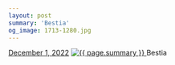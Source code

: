 ```yaml
---
layout: post
summary: 'Bestia'
og_image: 1713-1280.jpg
---
```


<p>
  <time>
    <a href="/1713">December 1, 2022</a>
  </time>
  <a href="/1713">
    <img src="{{ site.assets_url }}/1713-640.jpg" srcset="{{ site.assets_url }}/1713-320.jpg 320w, {{ site.assets_url }}/1713-640.jpg 640w, {{ site.assets_url }}/1713-960.jpg 960w, {{ site.assets_url }}/1713-1280.jpg 1280w" sizes="(min-width: 700px) 50vw, calc(100vw - 2rem)" alt="{{ page.summary }}" />
  </a>
  <span>Bestia</span>
</p>
